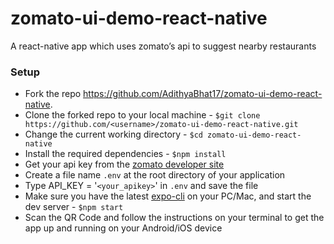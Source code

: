 # zomato-ui-demo-react-native
A react-native app which uses zomato’s api to suggest nearby restaurants  

### Setup

* Fork the repo https://github.com/AdithyaBhat17/zomato-ui-demo-react-native.
* Clone the forked repo to your local machine - `$git clone https://github.com/<username>/zomato-ui-demo-react-native.git`
* Change the current working directory - `$cd zomato-ui-demo-react-native`
* Install the required dependencies - `$npm install`
* Get your api key from the [zomato developer site](https://developers.zomato.com/api)
* Create a file name `.env` at the root directory of your application
* Type API_KEY = '`<your_apikey>`' in `.env` and save the file
* Make sure you have the latest [expo-cli](https://docs.expo.io/versions/latest/workflow/expo-cli/) on your PC/Mac, and start the dev server - `$npm start`
* Scan the QR Code and follow the instructions on your terminal to get the app up and running on your Android/iOS device
